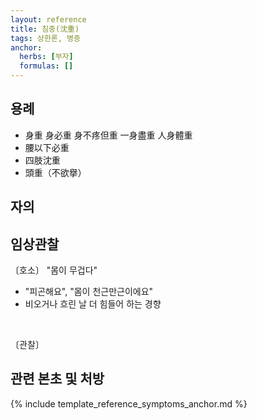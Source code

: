 ```yaml
---
layout: reference
title: 침중(沈重)
tags: 상한론, 병증
anchor:
  herbs: [부자]
  formulas: []
---
```



## 용례

* 身重 身必重 身不疼但重 一身盡重 人身體重
* 腰以下必重
* 四肢沈重
* 頭重（不欲擧）

## 자의



## 임상관찰

〔호소〕 "몸이 무겁다"

* "피곤해요", "몸이 천근만근이에요"
* 비오거나 흐린 날 더 힘들어 하는 경향


<br>

〔관찰〕



## 관련 본초 및 처방


{% include template_reference_symptoms_anchor.md %}
